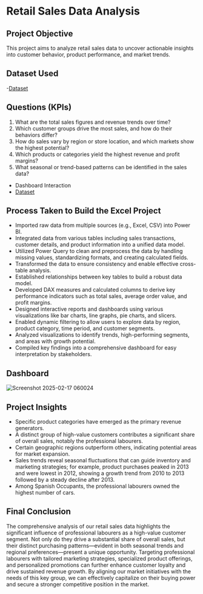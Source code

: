 # Retail Sales Data Analysis
## Project Objective
This project aims to analyze retail sales data to uncover actionable insights into customer behavior, product performance, and market trends.

## Dataset Used
-<a href="https://github.com/KIHIKOD/Retail-Sales-Data-Analyis/blob/a1f0825ee57477288dc87fce4850e2253eddb102/Sample%20File.pbix">Dataset</a>

## Questions (KPIs) 
1.	What are the total sales figures and revenue trends over time?
2.	Which customer groups drive the most sales, and how do their behaviors differ?
3.	How do sales vary by region or store location, and which markets show the highest potential?
4.	Which products or categories yield the highest revenue and profit margins?
5.	What seasonal or trend-based patterns can be identified in the sales data?
-	Dashboard Interaction
-	<a href="https://github.com/KIHIKOD/Retail-Sales-Data-Analyis/blob/a1f0825ee57477288dc87fce4850e2253eddb102/Screenshot%202025-02-17%20060024.jpg">Dataset</a>

## Process Taken to Build the Excel Project
-	Imported raw data from multiple sources (e.g., Excel, CSV) into Power BI.
-	Integrated data from various tables including sales transactions, customer details, and product information into a unified data model.
-	Utilized Power Query to clean and preprocess the data by handling missing values, standardizing formats, and creating calculated fields.
-	Transformed the data to ensure consistency and enable effective cross-table analysis.
-	Established relationships between key tables to build a robust data model.
-	Developed DAX measures and calculated columns to derive key performance indicators such as total sales, average order value, and profit margins.
-	Designed interactive reports and dashboards using various visualizations like bar charts, line graphs, pie charts, and slicers.
-	Enabled dynamic filtering to allow users to explore data by region, product category, time period, and customer segments.
-	Analyzed visualizations to identify trends, high-performing segments, and areas with growth potential.
-	Compiled key findings into a comprehensive dashboard for easy interpretation by stakeholders.

## Dashboard

![Screenshot 2025-02-17 060024](https://github.com/user-attachments/assets/c731bf2b-c7ed-491b-b357-d7df03ff4203)

## Project Insights 
-	Specific product categories have emerged as the primary revenue generators.
-	A distinct group of high-value customers contributes a significant share of overall sales, notably the professional labourers.
-	Certain geographic regions outperform others, indicating potential areas for market expansion.
-	Sales trends reveal seasonal fluctuations that can guide inventory and marketing strategies; for example, product purchases peaked in 2013 and were lowest in 2012, showing a growth trend from 2010 to 2013 followed by a steady decline after 2013.
-	Among Spanish Occupants, the professional labourers owned the highest number of cars.
  
## Final Conclusion
The comprehensive analysis of our retail sales data highlights the significant influence of professional labourers as a high-value customer segment. Not only do they drive a substantial share of overall sales, but their distinct purchasing patterns—evident in both seasonal trends and regional preferences—present a unique opportunity.
Targeting professional labourers with tailored marketing strategies, specialized product offerings, and personalized promotions can further enhance customer loyalty and drive sustained revenue growth. By aligning our market initiatives with the needs of this key group, we can effectively capitalize on their buying power and secure a stronger competitive position in the market.















